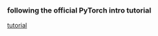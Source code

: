 ### following the official PyTorch intro tutorial

[tutorial](https://pytorch.org/tutorials/beginner/deep_learning_60min_blitz.html)
